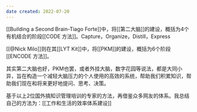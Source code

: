 ```yaml
---
date created: 2022-07-20
---
```


[[Building a Second Brain-Tiago Forte]]中，将[[第二大脑]]的建设，概括为4个有机结合的阶段[[CODE 方法]]。Capture，Organize，Distill，Express

[[@Nick Milo]]则在其[[LYT Kit]]中，将[[PKM]]的建设，概括为6个阶段[[ENCODE 方法]]。

其实第二大脑也好，PKM也罢，或者外挂大脑，数字花园等说法，都是大同小异，旨在构造一个减轻大脑压力的个人使用的高效的系统，帮助我们积累知识，帮助我们现在和将来更好地提问、思考、决策。

基于以上2位国外搞知识管理培训的专家的方法，再借鉴众多网友的体系。我总结自己的方法为：[[工作和生活的效率体系建设]]
